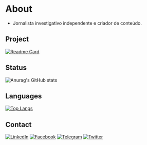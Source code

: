 # About

 - Jornalista investigativo independente e criador de conteúdo.

## Project
[![Readme Card](https://github-readme-stats.vercel.app/api/pin/?username=anjodasilva&repo=gap)](https://github.com/anjodasilva/gap)

## Status
![Anurag's GitHub stats](https://github-readme-stats.vercel.app/api?username=anjodasilva&show_icons=true&theme=swift)

## Languages
[![Top Langs](https://github-readme-stats.vercel.app/api/top-langs/?username=anjodasilva&layout=donut)](https://github.com/anuraghazra/github-readme-stats)

## Contact

[![LinkedIn](https://img.shields.io/badge/linkedin-%230077B5.svg?style=for-the-badge&logo=linkedin&logoColor=white)](https://www.linkedin.com/in/anjodasilva)
[![Facebook](https://img.shields.io/badge/Facebook-%231877F2.svg?style=for-the-badge&logo=Facebook&logoColor=white)](https://instagram.com/anjodasilva_)
[![Telegram](https://img.shields.io/badge/Telegram-2CA5E0?style=for-the-badge&logo=telegram&logoColor=white)](https://t.me/anjodasilva)
[![Twitter](https://img.shields.io/badge/Twitter-1DA1F2?style=for-the-badge&logo=twitter&logoColor=white)](https://twitter.com/anjodasilva_)

<!---
anjodasilva/anjodasilva is a ✨ special ✨ repository because its `README.md` (this file) appears on your GitHub profile.
You can click the Preview link to take a look at your changes.
--->
